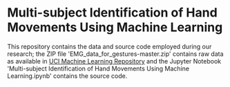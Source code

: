 # Multi-subject Identification of Hand Movements Using Machine Learning

This repository contains the data and source code employed during our research; the ZIP file 'EMG_data_for_gestures-master.zip' contains raw data as available in [UCI Machine Learning Repository](https://archive.ics.uci.edu/ml/datasets/EMG+data+for+gestures) and the Jupyter Notebook 'Multi-subject Identification of Hand Movements Using Machine Learning.ipynb' contains the source code.

